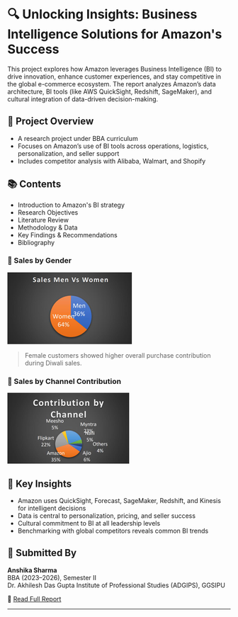 # 🔍 Unlocking Insights: Business Intelligence Solutions for Amazon's Success

This project explores how Amazon leverages Business Intelligence (BI) to drive innovation, enhance customer experiences, and stay competitive in the global e-commerce ecosystem. The report analyzes Amazon’s data architecture, BI tools (like AWS QuickSight, Redshift, SageMaker), and cultural integration of data-driven decision-making.

## 📌 Project Overview

- A research project under BBA curriculum
- Focuses on Amazon’s use of BI tools across operations, logistics, personalization, and seller support
- Includes competitor analysis with Alibaba, Walmart, and Shopify

## 📚 Contents

- Introduction to Amazon's BI strategy  
- Research Objectives  
- Literature Review  
- Methodology & Data  
- Key Findings & Recommendations  
- Bibliography

### 🔹 Sales by Gender
![Sales by Gender](SalesByGender.png)

> Female customers showed higher overall purchase contribution during Diwali sales.

### 🔹 Sales by Channel Contribution
![Channel Contribution](ChannelByContribution.png)


## 🧠 Key Insights

- Amazon uses QuickSight, Forecast, SageMaker, Redshift, and Kinesis for intelligent decisions
- Data is central to personalization, pricing, and seller success
- Cultural commitment to BI at all leadership levels
- Benchmarking with global competitors reveals common BI trends

## 🧾 Submitted By

**Anshika Sharma**  
BBA (2023–2026), Semester II  
Dr. Akhilesh Das Gupta Institute of Professional Studies (ADGIPS), GGSIPU

📄 [Read Full Report](AmazonBI-Strategy.pdf)

---

